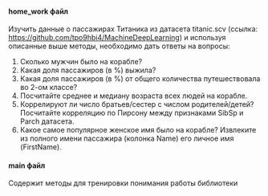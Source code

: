 #### home_work файл

Изучить данные о пассажирах Титаника из датасета titanic.scv
(ссылка: https://github.com/tpo9hbi4/MachineDeepLearning) и используя описанные выше методы, необходимо дать ответы на вопросы:
1. Сколько мужчин было на корабле?
2. Какая доля пассажиров (в %) выжила?
3. Какая доля пассажиров (в %) от общего количества путешествовала во 2-ом классе?
4. Посчитайте среднее и медиану возраста всех людей на корабле.
5. Коррелируют ли число братьев/сестер с числом родителей/детей?
Посчитайте корреляцию по Пирсону между признаками SibSp и
Parch датасета. 
6. Какое самое популярное женское имя было на корабле? Извлеките
из полного имени пассажира (колонка Name) его личное имя
(FirstName). 

#### main файл
Содержит методы для тренировки понимания работы библиотеки

